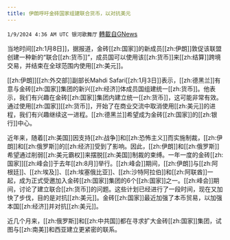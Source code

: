 ```yaml
---
title: 伊朗呼吁金砖国家组建联合货币，以对抗美元
---
```

`1/9/2024 4:36 AM UTC 银河歌舞厅` [轉載自GNews](https://gnews.org/articles/2199311)

当地时间[[zh:1月8日]]，据报道，金砖[[zh:国家]]的新成员[[zh:伊朗]]敦促该联盟创建一种新的“联合[[zh:货币]]”，成员国可以使用该[[zh:货币]]来[[zh:结算]]跨境交易，并结束在全球范围内使用[[zh:美元]]。

[[zh:伊朗]][[zh:外交部]]副部长Mahdi Safari[[zh:1月3日]]表示，[[zh:德黑兰]]有意与金砖[[zh:国家]]集团的新兴[[zh:经济]]体成员国组建统一[[zh:货币]]。他表示，我们有兴趣在金砖[[zh:国家]]集团内建立统一[[zh:货币]]，这可能非常有效。通过使用[[zh:国家]][[zh:货币]]，开始了在商业交流中取消使用[[zh:美元]]的进程，我们有兴趣继续这一进程。[[zh:德黑兰]]希望成为金砖[[zh:国家]]的[[zh:银行]]中心。

近年来，随着[[zh:美国]]因支持[[zh:战争]]和[[zh:恐怖主义]]而实施制裁，[[zh:伊朗]]和[[zh:俄罗斯]]的[[zh:经济]]受到了影响。因此，[[zh:伊朗]]和[[zh:俄罗斯]]希望通过削弱[[zh:美元霸权]]来摆脱[[zh:美国]]制裁的束缚。一年一度的金砖[[zh:国家]][[zh:峰会]]于去年[[zh:8月]]举行。[[zh:峰会]]期间，[[zh:伊朗]]与[[zh:阿根廷]]、[[zh:埃及]]、[[zh:埃塞俄比亚]]、[[zh:沙特阿拉伯]]和[[zh:阿联酋]]一起，成为正式受邀加入金砖[[zh:国家]]集团的6个[[zh:国家]]之一。[[zh:峰会]]期间，讨论了建立联合[[zh:货币]]的问题。这些计划已经进行了一段时间，现在又加快了步伐，目的是对抗[[zh:美元]]。金砖[[zh:国家]]最近加强了本币贸易，以加强本国[[zh:经济]]并对抗[[zh:美元]]。

近几个月来，[[zh:俄罗斯]]和[[zh:中共国]]都在寻求扩大金砖[[zh:国家]]集团，试图与[[zh:南美]]和西亚建立更紧密的联系。
